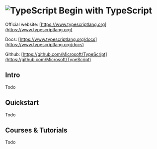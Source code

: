 # ![TypeScript](https://rawgit.com/asankasri/begin-with-it-alpha/master/icons/typescript.png "TypeScript") Begin with TypeScript

Official website: [https://www.typescriptlang.org](https://www.typescriptlang.org)

Docs: [https://www.typescriptlang.org/docs](https://www.typescriptlang.org/docs)

Github: [https://github.com/Microsoft/TypeScript](https://github.com/Microsoft/TypeScript)

## Intro

Todo

## Quickstart

Todo

## Courses & Tutorials

Todo
